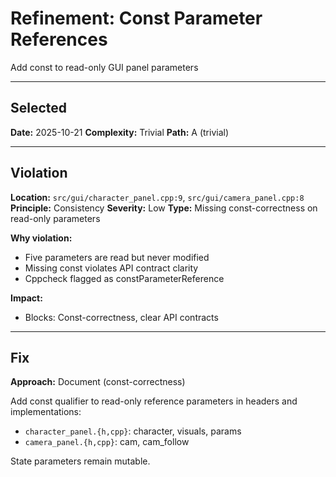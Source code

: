 # Refinement: Const Parameter References

Add const to read-only GUI panel parameters

---

<!-- BEGIN: SELECT/SELECTED -->
## Selected

**Date:** 2025-10-21
**Complexity:** Trivial
**Path:** A (trivial)
<!-- END: SELECT/SELECTED -->

---

<!-- BEGIN: SELECT/VIOLATION -->
## Violation

**Location:** `src/gui/character_panel.cpp:9`, `src/gui/camera_panel.cpp:8`
**Principle:** Consistency
**Severity:** Low
**Type:** Missing const-correctness on read-only parameters

**Why violation:**
- Five parameters are read but never modified
- Missing const violates API contract clarity
- Cppcheck flagged as constParameterReference

**Impact:**
- Blocks: Const-correctness, clear API contracts
<!-- END: SELECT/VIOLATION -->

---

<!-- BEGIN: SELECT/FIX -->
## Fix

**Approach:** Document (const-correctness)

Add const qualifier to read-only reference parameters in headers and implementations:
- `character_panel.{h,cpp}`: character, visuals, params
- `camera_panel.{h,cpp}`: cam, cam_follow

State parameters remain mutable.
<!-- END: SELECT/FIX -->
